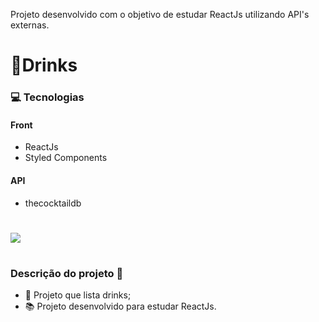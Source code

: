Projeto desenvolvido com o objetivo de estudar ReactJs utilizando API's externas.
# 📌Drinks

### 💻 Tecnologias

#### Front

- ReactJs
- Styled Components

#### API

- thecocktaildb

#

![](https://i.ibb.co/wMQQPNd/drinsk-1.gif)

#

### Descrição do projeto 🚀

- 📙 Projeto que lista drinks;
- 📚 Projeto desenvolvido para estudar ReactJs.
